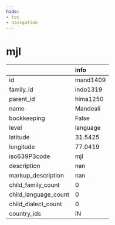 ```yaml
---
hide:
- toc
- navigation
---
```

# mjl
|                      | info     |
|:---------------------|:---------|
| id                   | mand1409 |
| family_id            | indo1319 |
| parent_id            | hima1250 |
| name                 | Mandeali |
| bookkeeping          | False    |
| level                | language |
| latitude             | 31.5425  |
| longitude            | 77.0419  |
| iso639P3code         | mjl      |
| description          | nan      |
| markup_description   | nan      |
| child_family_count   | 0        |
| child_language_count | 0        |
| child_dialect_count  | 0        |
| country_ids          | IN       |